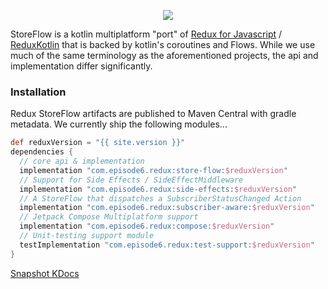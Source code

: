 <p align="center">
    <a href="http://search.maven.org/#search%7Cga%7C1%7Cg%3A%22com.episode6.redux%22"><img src="https://img.shields.io/maven-central/v/com.episode6.redux/store-flow.svg?style=flat-square"></a>
</p>

StoreFlow is a kotlin multiplatform "port" of [Redux for Javascript](https://redux.js.org/) / [ReduxKotlin](https://reduxkotlin.org/) that is backed by kotlin's coroutines and Flows. While we use much of the same terminology as the aforementioned projects, the api and implementation differ significantly.

### Installation
Redux StoreFlow artifacts are published to Maven Central with gradle metadata. We currently ship the following modules...
```groovy
def reduxVersion = "{{ site.version }}"
dependencies {
  // core api & implementation
  implementation "com.episode6.redux:store-flow:$reduxVersion"
  // Support for Side Effects / SideEffectMiddleware
  implementation "com.episode6.redux:side-effects:$reduxVersion"
  // A StoreFlow that dispatches a SubscriberStatusChanged Action
  implementation "com.episode6.redux:subscriber-aware:$reduxVersion"
  // Jetpack Compose Multiplatform support
  implementation "com.episode6.redux:compose:$reduxVersion"
  // Unit-testing support module
  testImplementation "com.episode6.redux:test-support:$reduxVersion"
}
```

[Snapshot KDocs](docs/main/)
